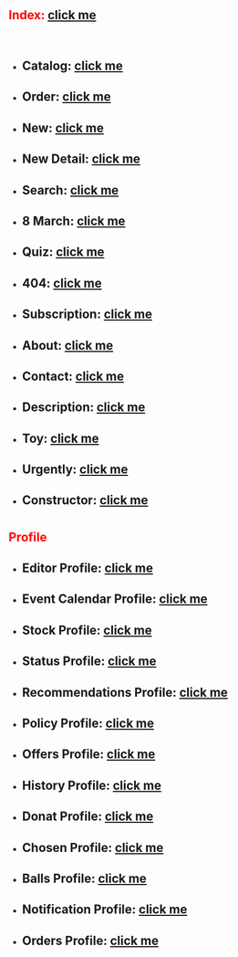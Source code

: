 # <h2 style="color: red;">Index: [click me](https://kah3vich.github.io/Behappy/dist)</h2>
<br>

- ## Catalog: [click me](https://kah3vich.github.io/Behappy/dist/catalog.html)
- ## Order: [click me](https://kah3vich.github.io/Behappy/dist/order.html)
- ## New: [click me](https://kah3vich.github.io/Behappy/dist/new.html)
- ## New Detail: [click me](https://kah3vich.github.io/Behappy/dist/dnew.html)
- ## Search: [click me](https://kah3vich.github.io/Behappy/dist/search.html)
- ## 8 March: [click me](https://kah3vich.github.io/Behappy/dist/march.html)
- ## Quiz: [click me](https://kah3vich.github.io/Behappy/dist/quiz.html)
- ## 404: [click me](https://kah3vich.github.io/Behappy/dist/404.html)
- ## Subscription: [click me](https://kah3vich.github.io/Behappy/dist/subscription.html)
- ## About: [click me](https://kah3vich.github.io/Behappy/dist/about.html)
- ## Contact: [click me](https://kah3vich.github.io/Behappy/dist/contact.html)
- ## Description: [click me](https://kah3vich.github.io/Behappy/dist/description.html)
- ## Toy: [click me](https://kah3vich.github.io/Behappy/dist/toy.html)
- ## Urgently: [click me](https://kah3vich.github.io/Behappy/dist/urgently.html)
- ## Constructor: [click me](https://kah3vich.github.io/Behappy/dist/constructor.html)
# <h2 style="color: red;">Profile</h2>
- ## Editor Profile: [click me](https://kah3vich.github.io/Behappy/dist/editor.html)
- ## Event Calendar Profile: [click me](https://kah3vich.github.io/Behappy/dist/event.html)
- ## Stock Profile: [click me](https://kah3vich.github.io/Behappy/dist/stock.html)
- ## Status Profile: [click me](https://kah3vich.github.io/Behappy/dist/status.html)
- ## Recommendations Profile: [click me](https://kah3vich.github.io/Behappy/dist/recommendations.html)
- ## Policy Profile: [click me](https://kah3vich.github.io/Behappy/dist/policy.html)
- ## Offers Profile: [click me](https://kah3vich.github.io/Behappy/dist/offers.html)
- ## History Profile: [click me](https://kah3vich.github.io/Behappy/dist/history.html)
- ## Donat Profile: [click me](https://kah3vich.github.io/Behappy/dist/donat.html)
- ## Chosen Profile: [click me](https://kah3vich.github.io/Behappy/dist/chosen.html)
- ## Balls Profile: [click me](https://kah3vich.github.io/Behappy/dist/balls.html)
- ## Notification Profile: [click me](https://kah3vich.github.io/Behappy/dist/notification.html)
- ## Orders Profile: [click me](https://kah3vich.github.io/Behappy/dist/orders.html)
